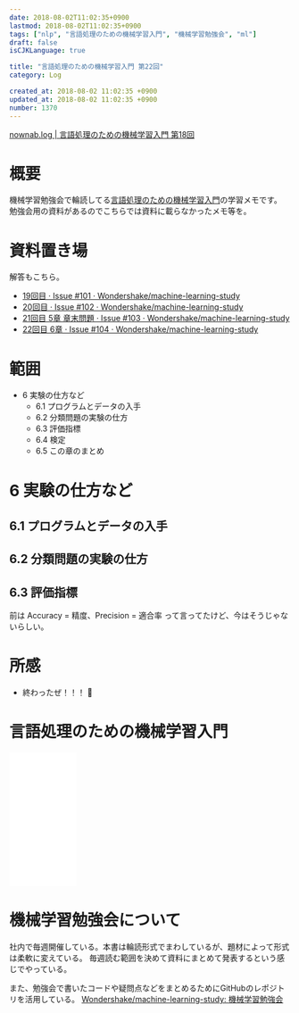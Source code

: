```yaml
---
date: 2018-08-02T11:02:35+0900
lastmod: 2018-08-02T11:02:35+0900
tags: ["nlp", "言語処理のための機械学習入門", "機械学習勉強会", "ml"]
draft: false
isCJKLanguage: true

title: "言語処理のための機械学習入門 第22回"
category: Log

created_at: 2018-08-02 11:02:35 +0900
updated_at: 2018-08-02 11:02:35 +0900
number: 1370
---
```


[nownab.log | 言語処理のための機械学習入門 第18回](https://blog.nownabe.com/2018/07/05/1351.html)

# 概要
機械学習勉強会で輪読してる[言語処理のための機械学習入門](http://amzn.to/2BFQSee)の学習メモです。
勉強会用の資料があるのでこちらでは資料に載らなかったメモ等を。

# 資料置き場

解答もこちら。

* [19回目 · Issue #101 · Wondershake/machine-learning-study](https://github.com/Wondershake/machine-learning-study/issues/101)
* [20回目 · Issue #102 · Wondershake/machine-learning-study](https://github.com/Wondershake/machine-learning-study/issues/102)
* [21回目 5章 章末問題 · Issue #103 · Wondershake/machine-learning-study](https://github.com/Wondershake/machine-learning-study/issues/103)
* [22回目 6章 · Issue #104 · Wondershake/machine-learning-study](https://github.com/Wondershake/machine-learning-study/issues/104)

# 範囲
* 6 実験の仕方など
    * 6.1 プログラムとデータの入手
    * 6.2 分類問題の実験の仕方
    * 6.3 評価指標
    * 6.4 検定
    * 6.5 この章のまとめ

# 6 実験の仕方など

## 6.1 プログラムとデータの入手

## 6.2 分類問題の実験の仕方

## 6.3 評価指標

前は Accuracy = 精度、Precision = 適合率 って言ってたけど、今はそうじゃないらしい。

# 所感

* 終わったぜ！！！ :tada:

# 言語処理のための機械学習入門
<iframe style="width:120px;height:240px;" marginwidth="0" marginheight="0" scrolling="no" frameborder="0" src="//rcm-fe.amazon-adsystem.com/e/cm?lt1=_blank&bc1=000000&IS2=1&bg1=FFFFFF&fc1=000000&lc1=0000FF&t=nownabe0c-22&o=9&p=8&l=as4&m=amazon&f=ifr&ref=as_ss_li_til&asins=4339027510&linkId=1c6291b86381f20d113796257356ef1b"></iframe>

# 機械学習勉強会について
社内で毎週開催している。本書は輪読形式でまわしているが、題材によって形式は柔軟に変えている。
毎週読む範囲を決めて資料にまとめて発表するという感じでやっている。

また、勉強会で書いたコードや疑問点などをまとめるためにGitHubのレポジトリを活用している。
[Wondershake/machine-learning-study: 機械学習勉強会](https://github.com/Wondershake/machine-learning-study)

```math
```
